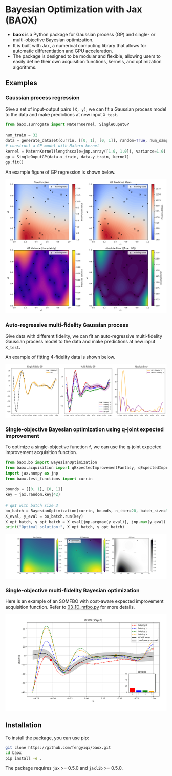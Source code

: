 # Bayesian Optimization with Jax (BAOX)

- **baox** is a Python package for Gaussian process (GP) and single- or multi-objective Bayesian optimization. 
- It is built with Jax, a numerical computing library that allows for automatic differentiation and GPU acceleration.
- The package is designed to be modular and flexible, allowing users to easily define their own acquisition functions, kernels, and optimization algorithms.


## Examples

### Gaussian process regression

Give a set of input-output pairs `(X, y)`, we can fit a Gaussian process model to the data and make predictions at new input  `X_test`.

```python
from baox.surrogate import MaternKernel, SingleOuputGP

num_train = 32
data = generate_dataset(currin, [[0, 1], [0, 1]], random=True, num_samples=num_train)
# construct a GP model with Matern kernel
kernel = MaternKernel(lengthscale=jnp.array([1.0, 1.0]), variance=1.0)
gp = SingleOuputGP(data.x_train, data.y_train, kernel)
gp.fit()
```

An example figure of GP regression is shown below.

<p align="center">
  <img src="pics/02_2D_gp.png" />
</p>

### Auto-regressive multi-fidelity Gaussian process

Give data with different fidelity, we can fit an auto-regressive multi-fidelity Gaussian process model to the data and make predictions at new input `X_test`.

An example of fitting 4-fidelity data is shown below.

<p align="center">
  <img src="pics/05_1D_mfgp_4.png" />
</p>

### Single-objective Bayesian optimization using q-joint expected improvement

To optimize a single-objective function `f`, we can use the q-joint expected improvement acquisition function.

```python
from baox.bo import BayesianOptimization
from baox.acquisition import qExpectedImprovementFantasy, qExpectedImprovementJoint
import jax.numpy as jnp
from baox.test_functions import currin

bounds = [[0, 1], [0, 1]]
key = jax.random.key(42)

# qEI with batch size 3
bo_batch = BayesianOptimization(currin, bounds, n_iter=20, batch_size=3, acquisition=qExpectedImprovementJoint)
X_eval, y_eval = bo_batch.run(key)
X_opt_batch, y_opt_batch = X_eval[jnp.argmax(y_eval)], jnp.max(y_eval)
print("Optimal solution:", X_opt_batch, y_opt_batch)
```

<p align="center">
  <img src="pics/qEIJ_2d3.gif" />
</p>


### Single-objective multi-fidelity Bayesian optimization

Here is an example of an SOMFBO with cost-aware expected improvement acquisition function. Refer to [03_1D_mfbo.py](test/bo/03_1D_mfbo.py) for more details.

<p align="center">
  <img src="pics/qMFCEI_1d_5.gif" />
</p>


## Installation

To install the package, you can use pip:

```bash
git clone https://github.com/fengyiqi/baox.git
cd baox
pip install -e .
```

The package requires `jax` >= 0.5.0 and `jaxlib` >= 0.5.0.
